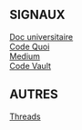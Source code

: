 ## SIGNAUX
[Doc universitaire](https://sites.uclouvain.be/SystInfo/notes/Theorie/html/Fichiers/fichiers-signaux.html) \
[Code Quoi](https://www.codequoi.com/envoyer-et-intercepter-un-signal-en-c/) \
[Medium](https://medium.com/@lannur-s/minitalk42-chapter-1-friends-secret-code-game-fea2169c067e) \
[Code Vault](https://www.youtube.com/watch?v=QD9YKSg3wCc&list=PLfqABt5AS4FmErobw8YyTwXDUE5nPH5lH&index=119)

## AUTRES
[Threads](https://medium.com/@jalal92/lets-discuss-threads-grab-a-coffee-ad4d4ebf7181)